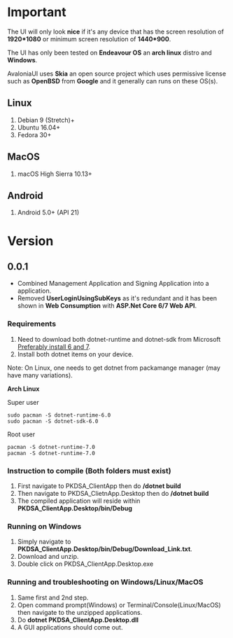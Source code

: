 # Important
The UI will only look **nice** if it's any device that has the screen resolution of **1920*1080** or minimum screen resolution of **1440*900**.

The UI has only been tested on **Endeavour OS** an **arch linux** distro and **Windows**.

AvaloniaUI uses **Skia** an open source project which uses permissive license such as **OpenBSD** from **Google** and it generally can runs on these OS(s).

## Linux
1. Debian 9 (Stretch)+
2. Ubuntu 16.04+
3. Fedora 30+

## MacOS
1. macOS High Sierra 10.13+

## Android
1. Android 5.0+ (API 21)

# Version

## 0.0.1
- Combined Management Application and Signing Application into a application.
- Removed **UserLoginUsingSubKeys** as it's redundant and it has been shown in **Web Consumption** with **ASP.Net Core 6/7 Web API**.

### Requirements
1. Need to download both dotnet-runtime and dotnet-sdk from Microsoft [Preferably install 6 and 7](https://learn.microsoft.com/en-us/dotnet/core/install/linux-ubuntu).
2. Install both dotnet items on your device.

Note: On Linux, one needs to get dotnet from packamange manager (may have many variations).

**Arch Linux**

Super user
```
sudo pacman -S dotnet-runtime-6.0
sudo pacman -S dotnet-sdk-6.0
```

Root user
```
pacman -S dotnet-runtime-7.0
pacman -S dotnet-runtime-7.0
```

### Instruction to compile (Both folders must exist)
1. First navigate to PKDSA_ClientApp then do **/dotnet build**
2. Then navigate to PKDSA_ClietnApp.Desktop then do **/dotnet build**
3. The compiled application will reside within **PKDSA_ClientApp.Desktop/bin/Debug**

### Running on Windows
1. Simply navigate to **PKDSA_ClientApp.Desktop/bin/Debug/Download_Link.txt**.
2. Download and unzip.
3. Double click on PKDSA_ClientApp.Desktop.exe

### Running and troubleshooting on Windows/Linux/MacOS
1. Same first and 2nd step.
2. Open command prompt(Windows) or Terminal/Console(Linux/MacOS) then navigate to the unzipped applications.
3. Do **dotnet PKDSA_ClientApp.Desktop.dll**
4. A GUI applications should come out.

